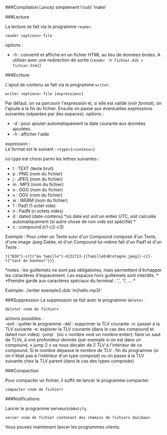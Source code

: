 ###Compilation
Lancez simplement l'outil 'make'

###Lecture

La lecture se fait via le programme `reader`. 

`reader <options> file` 

options :  
* -h : convertit et affiche en un fichier HTML au lieu de données brutes. A utiliser avec une redirection de sortie (`reader -h fichier.dzb > fichier.html`) 


###Ecriture

L'ajout de contenu se fait via le programme `writer`. 

`writer <options> file [expressions]` 

Par défaut, on va parcourir l'expression et, si elle est valide (voir *format*), on l'ajoute à la fin du fichier. Ensuite on passe aux éventuelles expressions suivantes (séparées par des espaces).
options : 
* -d : pour ajouter automatiquement la date courante aux données ajoutées.
* -h : afficher l'aide

expression :  
Le format est le suivant : 
`<type>{<contenu>}`

où type est choisi parmi les lettres suivantes : 
* t : TEXT {texte brut}
* p : PNG (nom du fichier)
* j : JPEG (nom du fichier)
* m : MP3 (nom du fichier)
* o : OGG (nom du fichier)
* v : OGV (nom du fichier)
* w : WEBM (nom du fichier)
* 1 : Pad1 (1 octet vide)
* n : PadN (n octets vides)
* d : dated (date-contenu) *où date est soit un entier UTC, soit calculée automatiquement (si autre chose de non vide est spécifié) *
* c : compound (c1-c2-c3)

Exemple : 
Pour créer un Texte suivi d'un Compound composé d'un Texte, d'une image Jpeg Datée, et d'un Compound lui-même fait d'un Pad1 et d'un Texte  : 

`t{"BZH"}-c{t{"ma famille"}-d{32713-j{familleEnBretagne.jpeg}}-c{1-t{"tant de bonheur"}}}`

*notes : les guillemets ne sont pas obligatoires, mais permettent d'échapper les caractères d'espacement. Les espaces hors guillemets sont interdits.  *  
*Prendre garde aux caractères spéciaux du terminal : ',', '!', ... *



Exemple: ./writer exemple2.dzb 'm{hello.mp3}'



###Suppression
La suppression se fait avec le programme `deleter`. 

`deleter <nom de fichier>` 

actions possibles :  
-exit : quitter le programme
-del : supprimer la TLV courante
-n: passer à la TLV suivante
-e: explorer la TLV courante (dans le cas des compound et dated non vides)
-jump <nombre>  (où « nombre »est un nombre entier): faire un saut de <nombre> TLVs, à une profondeur donnée (par exemple si on est dans un compound, « jump 2 » va nous décaler de 2 TLV à l'intérieur de ce compound. Si le nombre dépasse le nombre de TLV : fin du programme (si on n'était pas à l'intérieur d'un type composé) ou on passe à la TLV suivante chez la TLV parent (dans le cas des types composés)


###Compaction

Pour compacter un fichier, il suffit de lancer le programme compacter.

`compacter <nom de fichier>` 



###Notifications

Lancer le programme serveur`dzbNotify`. 

`server <nom de fichier contenant des chemins de fichiers dazibao>` 

Vous pouvez maintenant lancer les programmes clients.
